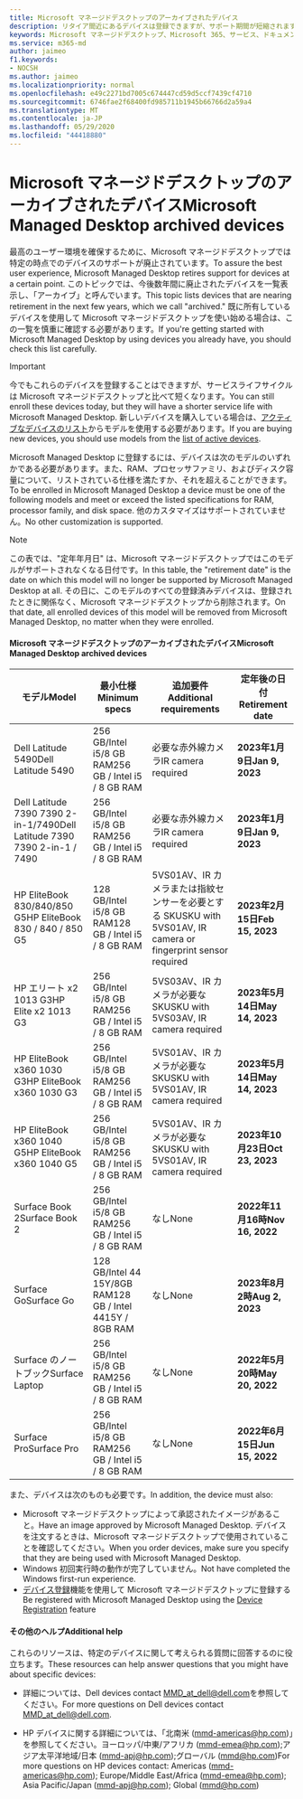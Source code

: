 ```yaml
---
title: Microsoft マネージドデスクトップのアーカイブされたデバイス
description: リタイア間近にあるデバイスは登録できますが、サポート期間が短縮されます。
keywords: Microsoft マネージドデスクトップ、Microsoft 365、サービス、ドキュメント
ms.service: m365-md
author: jaimeo
f1.keywords:
- NOCSH
ms.author: jaimeo
ms.localizationpriority: normal
ms.openlocfilehash: e49c2271bd7005c674447cd59d5ccf7439cf4710
ms.sourcegitcommit: 6746fae2f68400fd985711b1945b66766d2a59a4
ms.translationtype: MT
ms.contentlocale: ja-JP
ms.lasthandoff: 05/29/2020
ms.locfileid: "44418880"
---
```

# <a name="microsoft-managed-desktop-archived-devices"></a><span data-ttu-id="90bb0-104">Microsoft マネージドデスクトップのアーカイブされたデバイス</span><span class="sxs-lookup"><span data-stu-id="90bb0-104">Microsoft Managed Desktop archived devices</span></span>

<span data-ttu-id="90bb0-105">最高のユーザー環境を確保するために、Microsoft マネージドデスクトップでは特定の時点でのデバイスのサポートが廃止されています。</span><span class="sxs-lookup"><span data-stu-id="90bb0-105">To assure the best user experience, Microsoft Managed Desktop retires support for devices at a certain point.</span></span> <span data-ttu-id="90bb0-106">このトピックでは、今後数年間に廃止されたデバイスを一覧表示し、「アーカイブ」と呼んでいます。</span><span class="sxs-lookup"><span data-stu-id="90bb0-106">This topic lists devices that are nearing retirement in the next few years, which we call "archived."</span></span> <span data-ttu-id="90bb0-107">既に所有しているデバイスを使用して Microsoft マネージドデスクトップを使い始める場合は、この一覧を慎重に確認する必要があります。</span><span class="sxs-lookup"><span data-stu-id="90bb0-107">If you're getting started with Microsoft Managed Desktop by using devices you already have, you should check this list carefully.</span></span>

>[!IMPORTANT]
><span data-ttu-id="90bb0-108">今でもこれらのデバイスを登録することはできますが、サービスライフサイクルは Microsoft マネージドデスクトップと比べて短くなります。</span><span class="sxs-lookup"><span data-stu-id="90bb0-108">You can still enroll these devices today, but they will have a shorter service life with Microsoft Managed Desktop.</span></span> <span data-ttu-id="90bb0-109">新しいデバイスを購入している場合は、[アクティブなデバイスのリスト](./device-list.md)からモデルを使用する必要があります。</span><span class="sxs-lookup"><span data-stu-id="90bb0-109">If you are buying new devices, you should use models from the [list of active devices](./device-list.md).</span></span>

<!-- Microsoft 365 E5; Device as a Service -->
<!-- Split from device & technologies topic. Destination topic for aka.ms/device-list  -->
<span data-ttu-id="90bb0-110">Microsoft Managed Desktop に登録するには、デバイスは次のモデルのいずれかである必要があります。また、RAM、プロセッサファミリ、およびディスク容量について、リストされている仕様を満たすか、それを超えることができます。</span><span class="sxs-lookup"><span data-stu-id="90bb0-110">To be enrolled in Microsoft Managed Desktop a device must be one of the following models and meet or exceed the listed specifications for RAM, processor family, and disk space.</span></span> <span data-ttu-id="90bb0-111">他のカスタマイズはサポートされていません。</span><span class="sxs-lookup"><span data-stu-id="90bb0-111">No other customization is supported.</span></span>



>[!NOTE]
><span data-ttu-id="90bb0-112">この表では、"定年年月日" は、Microsoft マネージドデスクトップではこのモデルがサポートされなくなる日付です。</span><span class="sxs-lookup"><span data-stu-id="90bb0-112">In this table, the "retirement date" is the date on which this model will no longer be supported by Microsoft Managed Desktop at all.</span></span> <span data-ttu-id="90bb0-113">その日に、このモデルのすべての登録済みデバイスは、登録されたときに関係なく、Microsoft マネージドデスクトップから削除されます。</span><span class="sxs-lookup"><span data-stu-id="90bb0-113">On that date, all enrolled devices of this model will be removed from Microsoft Managed Desktop, no matter when they were enrolled.</span></span>

#### <a name="microsoft-managed-desktop-archived-devices"></a><span data-ttu-id="90bb0-114">Microsoft マネージドデスクトップのアーカイブされたデバイス</span><span class="sxs-lookup"><span data-stu-id="90bb0-114">Microsoft Managed Desktop archived devices</span></span>

| <span data-ttu-id="90bb0-115">モデル</span><span class="sxs-lookup"><span data-stu-id="90bb0-115">Model</span></span>  | <span data-ttu-id="90bb0-116">最小仕様</span><span class="sxs-lookup"><span data-stu-id="90bb0-116">Minimum specs</span></span>  | <span data-ttu-id="90bb0-117">追加要件 </span><span class="sxs-lookup"><span data-stu-id="90bb0-117">Additional requirements</span></span>  | <span data-ttu-id="90bb0-118">定年後の日付</span><span class="sxs-lookup"><span data-stu-id="90bb0-118">Retirement date</span></span> |
|---------|---------|---------|---------|
| <span data-ttu-id="90bb0-119">Dell Latitude 5490</span><span class="sxs-lookup"><span data-stu-id="90bb0-119">Dell Latitude 5490</span></span>| <span data-ttu-id="90bb0-120">256 GB/Intel i5/8 GB RAM</span><span class="sxs-lookup"><span data-stu-id="90bb0-120">256 GB / Intel i5 / 8 GB RAM</span></span> | <span data-ttu-id="90bb0-121">必要な赤外線カメラ</span><span class="sxs-lookup"><span data-stu-id="90bb0-121">IR camera required</span></span> | <span data-ttu-id="90bb0-122">**2023年1月9日**</span><span class="sxs-lookup"><span data-stu-id="90bb0-122">**Jan 9, 2023**</span></span> |
| <span data-ttu-id="90bb0-123">Dell Latitude 7390 7390 2-in-1/7490</span><span class="sxs-lookup"><span data-stu-id="90bb0-123">Dell Latitude 7390 7390 2-in-1 / 7490</span></span> | <span data-ttu-id="90bb0-124">256 GB/Intel i5/8 GB RAM</span><span class="sxs-lookup"><span data-stu-id="90bb0-124">256 GB / Intel i5 / 8 GB RAM</span></span>   | <span data-ttu-id="90bb0-125">必要な赤外線カメラ</span><span class="sxs-lookup"><span data-stu-id="90bb0-125">IR camera required</span></span> | <span data-ttu-id="90bb0-126">**2023年1月9日**</span><span class="sxs-lookup"><span data-stu-id="90bb0-126">**Jan 9, 2023**</span></span> |
|<span data-ttu-id="90bb0-127">HP EliteBook 830/840/850 G5</span><span class="sxs-lookup"><span data-stu-id="90bb0-127">HP EliteBook 830 / 840 / 850 G5</span></span>| <span data-ttu-id="90bb0-128">128 GB/Intel i5/8 GB RAM</span><span class="sxs-lookup"><span data-stu-id="90bb0-128">128 GB / Intel i5 / 8 GB RAM</span></span> | <span data-ttu-id="90bb0-129">5VS01AV、IR カメラまたは指紋センサーを必要とする SKU</span><span class="sxs-lookup"><span data-stu-id="90bb0-129">SKU with 5VS01AV, IR camera or fingerprint sensor required</span></span>  | <span data-ttu-id="90bb0-130">**2023年2月15日**</span><span class="sxs-lookup"><span data-stu-id="90bb0-130">**Feb 15, 2023**</span></span> |
|<span data-ttu-id="90bb0-131">HP エリート x2 1013 G3</span><span class="sxs-lookup"><span data-stu-id="90bb0-131">HP Elite x2 1013 G3</span></span>| <span data-ttu-id="90bb0-132">256 GB/Intel i5/8 GB RAM</span><span class="sxs-lookup"><span data-stu-id="90bb0-132">256 GB / Intel i5 / 8 GB RAM</span></span> | <span data-ttu-id="90bb0-133">5VS03AV、IR カメラが必要な SKU</span><span class="sxs-lookup"><span data-stu-id="90bb0-133">SKU with 5VS03AV, IR camera required</span></span> |<span data-ttu-id="90bb0-134">**2023年5月14日**</span><span class="sxs-lookup"><span data-stu-id="90bb0-134">**May 14, 2023**</span></span> |
|<span data-ttu-id="90bb0-135">HP EliteBook x360 1030 G3</span><span class="sxs-lookup"><span data-stu-id="90bb0-135">HP EliteBook x360 1030 G3</span></span>| <span data-ttu-id="90bb0-136">256 GB/Intel i5/8 GB RAM</span><span class="sxs-lookup"><span data-stu-id="90bb0-136">256 GB / Intel i5 / 8 GB RAM</span></span> | <span data-ttu-id="90bb0-137">5VS01AV、IR カメラが必要な SKU</span><span class="sxs-lookup"><span data-stu-id="90bb0-137">SKU with 5VS01AV, IR camera required</span></span> |<span data-ttu-id="90bb0-138">**2023年5月14日**</span><span class="sxs-lookup"><span data-stu-id="90bb0-138">**May 14, 2023**</span></span> |
|<span data-ttu-id="90bb0-139">HP EliteBook x360 1040 G5</span><span class="sxs-lookup"><span data-stu-id="90bb0-139">HP EliteBook x360 1040 G5</span></span>| <span data-ttu-id="90bb0-140">256 GB/Intel i5/8 GB RAM</span><span class="sxs-lookup"><span data-stu-id="90bb0-140">256 GB / Intel i5 / 8 GB RAM</span></span> | <span data-ttu-id="90bb0-141">5VS01AV、IR カメラが必要な SKU</span><span class="sxs-lookup"><span data-stu-id="90bb0-141">SKU with 5VS01AV, IR camera required</span></span> | <span data-ttu-id="90bb0-142">**2023年10月23日**</span><span class="sxs-lookup"><span data-stu-id="90bb0-142">**Oct 23, 2023**</span></span> |
|<span data-ttu-id="90bb0-143">Surface Book 2</span><span class="sxs-lookup"><span data-stu-id="90bb0-143">Surface Book 2</span></span>| <span data-ttu-id="90bb0-144">256 GB/Intel i5/8 GB RAM</span><span class="sxs-lookup"><span data-stu-id="90bb0-144">256 GB / Intel i5 / 8 GB RAM</span></span> | <span data-ttu-id="90bb0-145">なし</span><span class="sxs-lookup"><span data-stu-id="90bb0-145">None</span></span> | <span data-ttu-id="90bb0-146">**2022年11月16時**</span><span class="sxs-lookup"><span data-stu-id="90bb0-146">**Nov 16, 2022**</span></span> |
|<span data-ttu-id="90bb0-147">Surface Go</span><span class="sxs-lookup"><span data-stu-id="90bb0-147">Surface Go</span></span>| <span data-ttu-id="90bb0-148">128 GB/Intel 44 15Y/8GB RAM</span><span class="sxs-lookup"><span data-stu-id="90bb0-148">128 GB / Intel 4415Y / 8GB RAM</span></span> | <span data-ttu-id="90bb0-149">なし</span><span class="sxs-lookup"><span data-stu-id="90bb0-149">None</span></span> | <span data-ttu-id="90bb0-150">**2023年8月2時**</span><span class="sxs-lookup"><span data-stu-id="90bb0-150">**Aug 2, 2023**</span></span> |
|<span data-ttu-id="90bb0-151">Surface のノートブック</span><span class="sxs-lookup"><span data-stu-id="90bb0-151">Surface Laptop</span></span>| <span data-ttu-id="90bb0-152">256 GB/Intel i5/8 GB RAM</span><span class="sxs-lookup"><span data-stu-id="90bb0-152">256 GB / Intel i5 / 8 GB RAM</span></span> | <span data-ttu-id="90bb0-153">なし</span><span class="sxs-lookup"><span data-stu-id="90bb0-153">None</span></span> | <span data-ttu-id="90bb0-154">**2022年5月20時**</span><span class="sxs-lookup"><span data-stu-id="90bb0-154">**May 20, 2022**</span></span> |
|<span data-ttu-id="90bb0-155">Surface Pro</span><span class="sxs-lookup"><span data-stu-id="90bb0-155">Surface Pro</span></span>| <span data-ttu-id="90bb0-156">256 GB/Intel i5/8 GB RAM</span><span class="sxs-lookup"><span data-stu-id="90bb0-156">256 GB / Intel i5 / 8 GB RAM</span></span> | <span data-ttu-id="90bb0-157">なし</span><span class="sxs-lookup"><span data-stu-id="90bb0-157">None</span></span> | <span data-ttu-id="90bb0-158">**2022年6月15日**</span><span class="sxs-lookup"><span data-stu-id="90bb0-158">**Jun 15, 2022**</span></span> |


<span data-ttu-id="90bb0-159">また、デバイスは次のものも必要です。</span><span class="sxs-lookup"><span data-stu-id="90bb0-159">In addition, the device must also:</span></span>

- <span data-ttu-id="90bb0-160">Microsoft マネージドデスクトップによって承認されたイメージがあること。</span><span class="sxs-lookup"><span data-stu-id="90bb0-160">Have an image approved by Microsoft Managed Desktop.</span></span> <span data-ttu-id="90bb0-161">デバイスを注文するときは、Microsoft マネージドデスクトップで使用されていることを確認してください。</span><span class="sxs-lookup"><span data-stu-id="90bb0-161">When you order devices, make sure you specify that they are being used with Microsoft Managed Desktop.</span></span>
- <span data-ttu-id="90bb0-162">Windows 初回実行時の動作が完了していません。</span><span class="sxs-lookup"><span data-stu-id="90bb0-162">Not have completed the Windows first-run experience.</span></span>
- <span data-ttu-id="90bb0-163">[デバイス登録](https://aka.ms/mmddrhelp)機能を使用して Microsoft マネージドデスクトップに登録する</span><span class="sxs-lookup"><span data-stu-id="90bb0-163">Be registered with Microsoft Managed Desktop using the [Device Registration](https://aka.ms/mmddrhelp) feature</span></span>

#### <a name="additional-help"></a><span data-ttu-id="90bb0-164">その他のヘルプ</span><span class="sxs-lookup"><span data-stu-id="90bb0-164">Additional help</span></span>

<span data-ttu-id="90bb0-165">これらのリソースは、特定のデバイスに関して考えられる質問に回答するのに役立ちます。</span><span class="sxs-lookup"><span data-stu-id="90bb0-165">These resources can help answer questions that you might have about specific devices:</span></span>

- <span data-ttu-id="90bb0-166">詳細については、Dell devices contact [MMD_at_dell@dell.com](mailto:MMD_at_dell@dell.com)を参照してください。</span><span class="sxs-lookup"><span data-stu-id="90bb0-166">For more questions on Dell devices contact [MMD_at_dell@dell.com](mailto:MMD_at_dell@dell.com).</span></span>

- <span data-ttu-id="90bb0-167">HP デバイスに関する詳細については、「北南米 ([mmd-americas@hp.com](mailto:mmd-americas@hp.com))」を参照してください。ヨーロッパ/中東/アフリカ ([mmd-emea@hp.com](mailto:mmd-emea@hp.com));アジア太平洋地域/日本 ([mmd-apj@hp.com](mailto:mmd-apj@hp.com));グローバル ([mmd@hp.com](mailto:mmd@hp.com))</span><span class="sxs-lookup"><span data-stu-id="90bb0-167">For more questions on HP devices contact: Americas ([mmd-americas@hp.com](mailto:mmd-americas@hp.com)); Europe/Middle East/Africa ([mmd-emea@hp.com](mailto:mmd-emea@hp.com)); Asia Pacific/Japan ([mmd-apj@hp.com](mailto:mmd-apj@hp.com)); Global ([mmd@hp.com](mailto:mmd@hp.com))</span></span>
